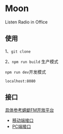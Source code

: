 # Moon

Listen Radio in Office


## 使用

1、```git clone```

2、```npm run build``` 生产模式

```npm run dev```开发模式

```localhost:8080```

## 接口
[具体参考蜻蜓FM开放平台](http://open.qingting.fm/)

+ [移动端接口](https://github.com/SecretCastle/Moon/blob/master/doc/api.md)
+ [PC端接口](https://github.com/SecretCastle/Moon/blob/master/doc/apiOfpc.md)